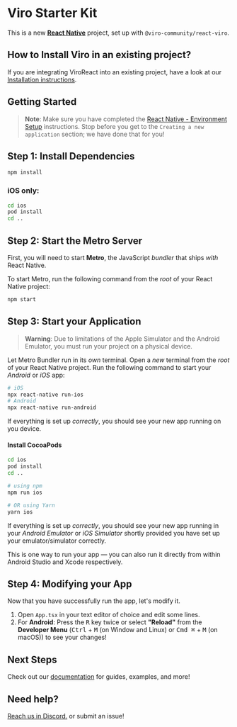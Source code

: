 # Viro Starter Kit

This is a new [**React Native**](https://reactnative.dev) project, set up with `@viro-community/react-viro`.

## How to Install Viro in an existing project?

If you are integrating ViroReact into an existing project, have a look at our [Installation instructions](https://viro-community.readme.io/docs/installation-instructions).

## Getting Started

> **Note**: Make sure you have completed the [React Native - Environment Setup](https://reactnative.dev/docs/environment-setup) instructions. Stop before you get to the `Creating a new application` section; we have done that for you!

## Step 1: Install Dependencies

```bash
npm install
```

### iOS only:

```bash
cd ios
pod install
cd ..
```

## Step 2: Start the Metro Server

First, you will need to start **Metro**, the JavaScript _bundler_ that ships _with_ React Native.

To start Metro, run the following command from the _root_ of your React Native project:

```bash
npm start
```

## Step 3: Start your Application

> **Warning**: Due to limitations of the Apple Simulator and the Android Emulator, you must run your project on a physical device.

Let Metro Bundler run in its _own_ terminal. Open a _new_ terminal from the _root_ of your React Native project. Run the following command to start your _Android_ or _iOS_ app:

```bash
# iOS
npx react-native run-ios
# Android
npx react-native run-android
```

If everything is set up _correctly_, you should see your new app running on you device.

#### Install CocoaPods

```bash
cd ios
pod install
cd ..
```

```bash
# using npm
npm run ios

# OR using Yarn
yarn ios
```

If everything is set up _correctly_, you should see your new app running in your _Android Emulator_ or _iOS Simulator_ shortly provided you have set up your emulator/simulator correctly.

This is one way to run your app — you can also run it directly from within Android Studio and Xcode respectively.

## Step 4: Modifying your App

Now that you have successfully run the app, let's modify it.

1. Open `App.tsx` in your text editor of choice and edit some lines.
2. For **Android**: Press the <kbd>R</kbd> key twice or select **"Reload"** from the **Developer Menu** (<kbd>Ctrl</kbd> + <kbd>M</kbd> (on Window and Linux) or <kbd>Cmd ⌘</kbd> + <kbd>M</kbd> (on macOS)) to see your changes!

## Next Steps

Check out our [documentation](https://viro-community.readme.io/) for guides, examples, and more!

## Need help?

[Reach us in Discord.](https://discord.gg/YfxDBGTxvG) or submit an issue!
